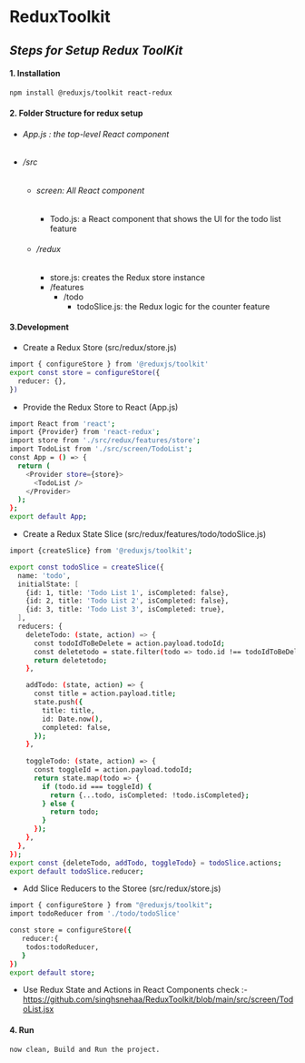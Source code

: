 # ReduxToolkit
## _Steps for Setup Redux ToolKit_
#### 1. Installation
```sh
npm install @reduxjs/toolkit react-redux
```
#### 2. Folder Structure for redux setup
- ###### App.js : the top-level React component
- ###### /src
  - ###### screen: All  React component
    - Todo.js: a React component that shows the UI for the todo list feature
  - ###### /redux
    - store.js: creates the Redux store instance
    - /features
        - /todo
            - todoSlice.js: the Redux logic for the counter feature
 
#### 3.Development
- Create a Redux Store (src/redux/store.js)
```sh
import { configureStore } from '@reduxjs/toolkit'
export const store = configureStore({
  reducer: {},
})
```

- Provide the Redux Store to React (App.js)
```sh
import React from 'react';
import {Provider} from 'react-redux';
import store from './src/redux/features/store';
import TodoList from './src/screen/TodoList';
const App = () => {
  return (
    <Provider store={store}>
      <TodoList />
    </Provider>
  );
};
export default App;
```

- Create a Redux State Slice (src/redux/features/todo/todoSlice.js)
```sh
import {createSlice} from '@reduxjs/toolkit';

export const todoSlice = createSlice({
  name: 'todo',
  initialState: [
    {id: 1, title: 'Todo List 1', isCompleted: false},
    {id: 2, title: 'Todo List 2', isCompleted: false},
    {id: 3, title: 'Todo List 3', isCompleted: true},
  ],
  reducers: {
    deleteTodo: (state, action) => {
      const todoIdToBeDelete = action.payload.todoId;
      const deletetodo = state.filter(todo => todo.id !== todoIdToBeDelete);
      return deletetodo;
    },

    addTodo: (state, action) => {
      const title = action.payload.title;
      state.push({
        title: title,
        id: Date.now(),
        completed: false,
      });
    },
    
    toggleTodo: (state, action) => {
      const toggleId = action.payload.todoId;
      return state.map(todo => {
        if (todo.id === toggleId) {
          return {...todo, isCompleted: !todo.isCompleted};
        } else {
          return todo;
        }
      });
    },
  },
});
export const {deleteTodo, addTodo, toggleTodo} = todoSlice.actions;
export default todoSlice.reducer;
```

- Add Slice Reducers to the Storee (src/redux/store.js)
```sh
import { configureStore } from "@reduxjs/toolkit";
import todoReducer from './todo/todoSlice'

const store = configureStore({
   reducer:{
    todos:todoReducer,
   }
})
export default store;
```
- Use Redux State and Actions in React Components
    check :-https://github.com/singhsnehaa/ReduxToolkit/blob/main/src/screen/TodoList.jsx
#### 4. Run 
    now clean, Build and Run the project.
